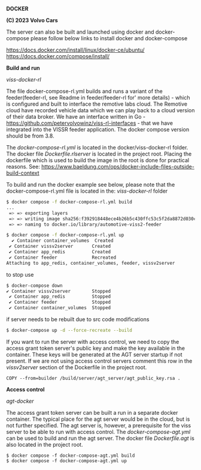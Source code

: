 **DOCKER**

**(C) 2023 Volvo Cars**<br>

The server can also be built and launched using docker and docker-compose please follow below links to install docker and docker-compose

https://docs.docker.com/install/linux/docker-ce/ubuntu/
https://docs.docker.com/compose/install/


**Build and run**

*viss-docker-rl*

The file docker-compose-rl.yml builds and runs  a variant of the feeder(feeder-rl, see Readme in feeder/feeder-rl for'
more details) - which is configured and built to interface the remotive labs cloud.
The Remotive cloud have recorded vehicle data which we can play back to a cloud version of their data broker. We have an
interface written in Go - https://github.com/petervolvowinz/viss-rl-interfaces -  that we have integrated into the VISSR feeder application. The docker compose version should be from 3.8.

The *docker-compose-rl.yml* is located in the docker/viss-docker-rl folder. The docker file *Dockerfile.rlserver* is located in the project root. 
Placing the dockerfile which is used to build the image in the root is done for
practical reasons. See: https://www.baeldung.com/ops/docker-include-files-outside-build-context


To build and run the docker example see below, please note that the docker-compose-rl.yml file is located in 
the: _viss-docker-rl_ folder



```bash
$ docker compose -f docker-compose-rl.yml build 
...
 => => exporting layers                                                                                                                                                                                              0.1s
 => => writing image sha256:f392918448ece4b26b5c430ffc53c5f2da8872d030c11a22b42360dbf9676934                                                                                                                         0.0s
 => => naming to docker.io/library/automotive-viss2-feeder  
```

```bash
$ docker compose -f docker-compose-rl.yml up
  ✔ Container container_volumes  Created                                                                                                                                                                              0.0s 
 ✔ Container vissv2server       Created                                                                                                                                                                              0.0s 
 ✔ Container app_redis          Created                                                                                                                                                                              0.0s 
 ✔ Container feeder             Recreated                                                                                                                                                                            0.1s 
Attaching to app_redis, container_volumes, feeder, vissv2server  
```
to stop use

```bash
$ docker-compose down
✔ Container vissv2server        Stopped                                                                                                                                                                              0.2s 
 ✔ Container app_redis          Stopped                                                                                                                                                                              0.2s 
 ✔ Container feeder             Stopped                                                                                                                                                                              0.1s 
 ✔ Container container_volumes  Stopped 
```

if server needs to be rebuilt due to src code modifications

```bash
$ docker-compose up -d --force-recreate --build

```

If you want to run the server with access control, we need to copy the access grant token server's public key and make
the key available in the container. These keys will be generated at the AGT server startup if not present.
If we are not using access control servers comment this row in the _vissv2server_ section of the Dockerfile in the project
root.

```
COPY --from=builder /build/server/agt_server/agt_public_key.rsa .
```

**Access control**

*agt-docker*

The access grant token server can be built a run in a separate docker container. The typical place for the agt server
would be in the cloud, but is not further specified. The agt server is, however, a prerequisite for the viss server to 
be able to run with access control. The *docker-compose-agt.yml* can be used to
build and run the agt server. The docker file *Dockerfile.agt* is also located in the project root.

```
$ docker compose -f docker-compose-agt.yml build
$ docker compose -f docker-compose-agt.yml up
```


